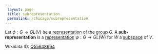 ```yaml
---
 layout: page
 title: subrepresentation
 permalink: /chicago/subrepresentation
---
```

Let $\phi:G\to GL(V)$ be a [representation](https://defsmath.github.io/DefsMath/group_representation) of the [group](https://defsmath.github.io/DefsMath/group) $G$. A **sub-representation** is a [representation](https://defsmath.github.io/DefsMath/#####################representation) $\psi:G\to GL(W)$ for $W$ a [subspace](https://defsmath.github.io/DefsMath/vector_subspace) of $V$.

Wikidata ID: [Q55648664](https://www.wikidata.org/wiki/Q55648664)